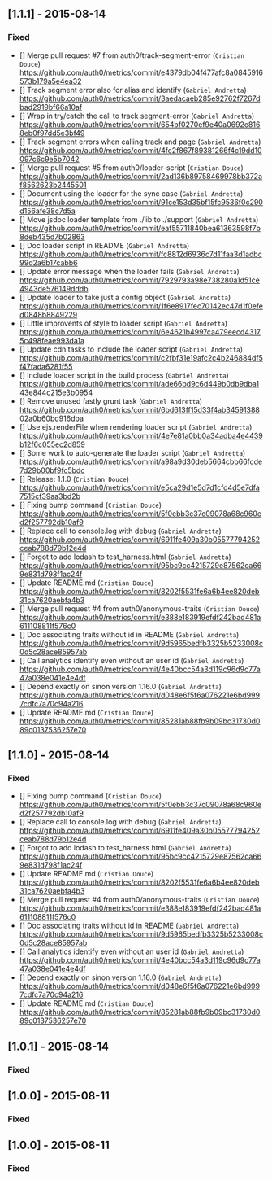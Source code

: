 ## [1.1.1] - 2015-08-14

### Fixed

- [] Merge pull request #7 from auth0/track-segment-error (`Cristian Douce`)
  https://github.com/auth0/metrics/commit/e4379db04f477afc8a0845916573b179a5e4ea32
- [] Track segment error also for alias and identify (`Gabriel Andretta`)
  https://github.com/auth0/metrics/commit/3aedacaeb285e92762f7267dbad2919bf66a10af
- [] Wrap in try/catch the call to track segment-error (`Gabriel Andretta`)
  https://github.com/auth0/metrics/commit/654bf0270ef9e40a0692e8168eb0f97dd5e3bf49
- [] Track segment errors when calling track and page (`Gabriel Andretta`)
  https://github.com/auth0/metrics/commit/4fc2f867f89381266f4c19dd10097c6c9e5b7042
- [] Merge pull request #5 from auth0/loader-script (`Cristian Douce`)
  https://github.com/auth0/metrics/commit/2ad136b89758469978bb372af8562623b2445501
- [] Document using the loader for the sync case (`Gabriel Andretta`)
  https://github.com/auth0/metrics/commit/91ce153d35bf15fc9536f0c290d156afe38c7d5a
- [] Move jsdoc loader template from ./lib to ./support (`Gabriel Andretta`)
  https://github.com/auth0/metrics/commit/eaf55711840bea61363598f7b8deb435d7b02863
- [] Doc loader script in README (`Gabriel Andretta`)
  https://github.com/auth0/metrics/commit/fc8812d6936c7d11faa3d1adbc99d2a6b17cabb6
- [] Update error message when the loader fails (`Gabriel Andretta`)
  https://github.com/auth0/metrics/commit/7929793a98e738280a1d51ce4943de576149dddb
- [] Update loader to take just a config object (`Gabriel Andretta`)
  https://github.com/auth0/metrics/commit/1f6e8917fec70142ec47d1f0efed0848b8849229
- [] Little improvents of style to loader script (`Gabriel Andretta`)
  https://github.com/auth0/metrics/commit/6e4621b4997ca479eecd43175c498feae993da1a
- [] Update cdn tasks to include the loader script (`Gabriel Andretta`)
  https://github.com/auth0/metrics/commit/c2fbf31e19afc2c4b246884df5f47fada6281f55
- [] Include loader script in the build process (`Gabriel Andretta`)
  https://github.com/auth0/metrics/commit/ade66bd9c6d449b0db9dba143e844c215e3b0954
- [] Remove unused fastly grunt task (`Gabriel Andretta`)
  https://github.com/auth0/metrics/commit/6bd613ff15d33f4ab3459138802a0b60bd916dba
- [] Use ejs.renderFile when rendering loader script (`Gabriel Andretta`)
  https://github.com/auth0/metrics/commit/4e7e81a0bb0a34adba4e4439b12f6c055ec2d859
- [] Some work to auto-generate the loader script (`Gabriel Andretta`)
  https://github.com/auth0/metrics/commit/a98a9d30deb5664cbb66fcde7d29b00bf9fc5bdc
- [] Release: 1.1.0 (`Cristian Douce`)
  https://github.com/auth0/metrics/commit/e5ca29d1e5d7d1cfd4d5e7dfa7515cf39aa3bd2b
- [] Fixing bump command (`Cristian Douce`)
  https://github.com/auth0/metrics/commit/5f0ebb3c37c09078a68c960ed2f257792db10af9
- [] Replace call to console.log with debug (`Gabriel Andretta`)
  https://github.com/auth0/metrics/commit/6911fe409a30b05577794252ceab788d79b12e4d
- [] Forgot to add lodash to test_harness.html (`Gabriel Andretta`)
  https://github.com/auth0/metrics/commit/95bc9cc4215729e87562ca669e831d798f1ac24f
- [] Update README.md (`Cristian Douce`)
  https://github.com/auth0/metrics/commit/8202f5531fe6a6b4ee820deb31ca7620aebfa4b3
- [] Merge pull request #4 from auth0/anonymous-traits (`Cristian Douce`)
  https://github.com/auth0/metrics/commit/e388e183919efdf242bad481a611108811f576c0
- [] Doc associating traits without id in README (`Gabriel Andretta`)
  https://github.com/auth0/metrics/commit/9d5965bedfb3325b5233008c0d5c28ace85957ab
- [] Call analytics identify even without an user id (`Gabriel Andretta`)
  https://github.com/auth0/metrics/commit/4e40bcc54a3d119c96d9c77a47a038e041e4e4df
- [] Depend exactly on sinon version 1.16.0 (`Gabriel Andretta`)
  https://github.com/auth0/metrics/commit/d048e6f5f6a076221e6bd9997cdfc7a70c94a216
- [] Update README.md (`Cristian Douce`)
  https://github.com/auth0/metrics/commit/85281ab88fb9b09bc31730d089c0137536257e70

## [1.1.0] - 2015-08-14

### Fixed

- [] Fixing bump command (`Cristian Douce`)
  https://github.com/auth0/metrics/commit/5f0ebb3c37c09078a68c960ed2f257792db10af9
- [] Replace call to console.log with debug (`Gabriel Andretta`)
  https://github.com/auth0/metrics/commit/6911fe409a30b05577794252ceab788d79b12e4d
- [] Forgot to add lodash to test_harness.html (`Gabriel Andretta`)
  https://github.com/auth0/metrics/commit/95bc9cc4215729e87562ca669e831d798f1ac24f
- [] Update README.md (`Cristian Douce`)
  https://github.com/auth0/metrics/commit/8202f5531fe6a6b4ee820deb31ca7620aebfa4b3
- [] Merge pull request #4 from auth0/anonymous-traits (`Cristian Douce`)
  https://github.com/auth0/metrics/commit/e388e183919efdf242bad481a611108811f576c0
- [] Doc associating traits without id in README (`Gabriel Andretta`)
  https://github.com/auth0/metrics/commit/9d5965bedfb3325b5233008c0d5c28ace85957ab
- [] Call analytics identify even without an user id (`Gabriel Andretta`)
  https://github.com/auth0/metrics/commit/4e40bcc54a3d119c96d9c77a47a038e041e4e4df
- [] Depend exactly on sinon version 1.16.0 (`Gabriel Andretta`)
  https://github.com/auth0/metrics/commit/d048e6f5f6a076221e6bd9997cdfc7a70c94a216
- [] Update README.md (`Cristian Douce`)
  https://github.com/auth0/metrics/commit/85281ab88fb9b09bc31730d089c0137536257e70

## [1.0.1] - 2015-08-14

### Fixed



## [1.0.0] - 2015-08-11

### Fixed



## [1.0.0] - 2015-08-11

### Fixed



